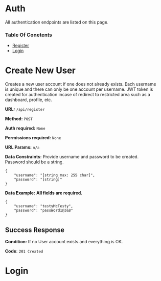 # Auth 

All authentication endpoints are listed on this page. 

### Table Of Conetents

* [Register](#register)
* [Login](#login)

# Create New User

Creates a new user account if one does not already exists. Each username is unique and there can only be one account per username.
JWT token is created for authentication incase of redirect to restricted area such as a dashboard, profile, etc.


**URL:** `/api/register`

**Method:** `POST`

**Auth required:** `None`

**Permissions required:** `None`

**URL Params:**  `n/a`

**Data Constraints:** 
Provide username and password to be created. Password should be a string.  

```
{
    "username": "[string max: 255 char]",
    "password": "[string]"
}

```

**Data Example:** **All fields are required.**
```
{
    "username": "testyMcTesty",
    "password": "passWord1@3&8"
}
```

## Success Response

**Condition:**  If no User account exists and everything is OK.

**Code:**  `201 Created`
# Login



